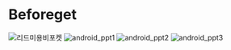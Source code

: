 # Beforeget

![리드미용비포켓](https://user-images.githubusercontent.com/81518783/148996971-50997eef-38ab-4a01-96f6-9599bbce0854.jpg)
![android_ppt1](https://user-images.githubusercontent.com/61824695/150566159-ec4eaf2d-9fb3-4056-825d-54e4bdd38373.png)
![android_ppt2](https://user-images.githubusercontent.com/61824695/150566167-fb65657c-d38c-4a9a-9e49-50fc0025989c.png)
![android_ppt3](https://user-images.githubusercontent.com/61824695/150566179-8a70801e-e20d-43f2-aa8d-1c60de98b75b.png)
